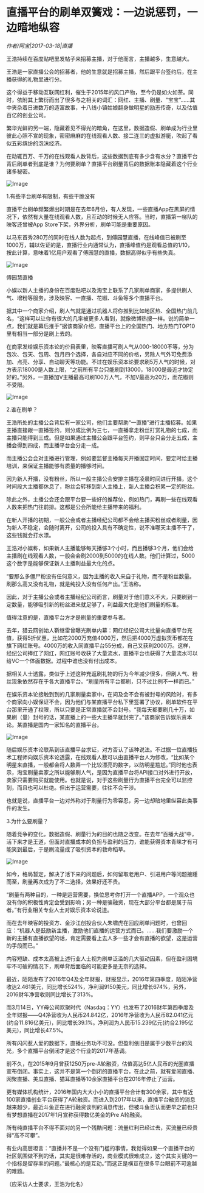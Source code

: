 # 直播平台的刷单双簧戏：一边说惩罚，一边暗地纵容

*作者/阿宝|2017-03-18|直播*

王浩持续在百度贴吧里发帖子来招募主播，对于他而言，主播越多，生意越大。

王浩是一家直播公会的招募者，他的生意就是招募主播，然后跟平台签约后，在主播获得的礼物里进行分。

这个得益于移动互联网红利，催生于2015年的风口产物，至今仍是如火如荼。同时，依附其上繁衍而出了很多与之相关的词汇：网红、主播、刷量、“宝宝”……其中夹杂着日进数万的造富故事，十八线小镇姑娘翻身做明星的励志传奇，以及估值百亿的创业公司。

繁华光鲜的另一端，隐藏着见不得光的暗角，在这里，数据造假、刷单成为行业里彼此心照不宣的现象，密密麻麻的在线观看人数、接二连三的虚拟游艇，吹起了看似五彩缤纷的泡沫经济。

在动辄百万、千万的在线观看人数背后，这些数据到底有多少含有水分？直播平台背后刷单者到底是谁？为何要刷单？直播平台刷量背后的数据账本隐藏着这个行业诸多秘密。

![Image](http://si1.go2yd.com/get-image/0DmRXhOfpEu)

1.有些平台刷单有限制，有些干脆没有

直播平台刷单频繁爆出时期是在去年6月份，有人发现，一些直播App在黑屏的情况下，依然有大量在线观看人数，且互动的时候无人应答。当时，直播第一梯队的映客还曾被App Store下架，外界分析，刷单可能是重要原因。

以马东首秀280万的同时在线人数为起点，到傅园慧直播，在线峰值已被刷至1000万，辅以佐证的是，直播行业内通常认为，直播峰值约是观看总值的1/10，按此计算，意味着1亿用户观看了傅园慧的直播，数据高得似乎有些失真。

![Image](http://si1.go2yd.com/get-image/0DmRXlWcmjg)

傅园慧直播

小娱以新人主播的身份在百度贴吧以及淘宝上联系了几家刷单商家，多提供刷人气、增粉等服务，涉及映客、一直播、花椒、斗鱼等多个直播平台。

据其中一个商家介绍，刷人气就是通过机器人将你推到比如地区热、全国热门前几名，“这样可以让你有很大的几率被更多人看到，就像微博热搜一样。说的简单一点，我们就是幕后推手”据该商家介绍，直播平台上的全国热门、地方热门TOP10里有相当一部分是刷上去的。

在商家发给娱乐资本论的价目表里，映客直播可刷人气从000-18000不等，分为包次、包天、包周、包月四个选择，各自对应不同的价格，另除人气外可免费添加、点亮、分享、自动聊天等功能。不过在娱乐资本论要求刷5万人气的时候，对方表示18000是人数上限，“之前所有平台只能刷到13000，18000是最近才协定好的。”另外，一直播加V主播最高可刷100万人气，不加V最高为20万，而花椒则不受限。

![Image](http://si1.go2yd.com/get-image/0DmRXmzMmiu)

2.谁在刷单？

王浩所处的主播公会背后有一家公司，他们主要帮助“一直播”进行主播招募。如果主播直接跟一直播签约，则分成比例为三七，一直播拿走粉丝打赏礼物的七成，而主播只能得到三成。但是如果通过主播公会跟平台签约，则平台只会分走五成，主播会得到四成，而主播平台会分走一成。

而主播公会会对主播进行管理，例如要监督主播每天开播固定时间，要定时给主播培训，来保证主播能够有质量的播够时间。

因为新人开播，没有粉丝，所以一般主播公会安排主播在凌晨时间进行开播，这个时间段大主播都休息了，粉丝会转移到新人主播上，新人主播会积累一定的粉丝。

除此之外，主播公会还会跟平台要一些好的推荐位，例如热门，再刷一些在线观看人数来把热门往前排。这都是公会所能给主播带来的福利。

在新人开播的初期，一般公会或者主播经纪公司都不会给主播买粉丝或者刷量，因为新人不稳定，会随时离开，公司的投入具有不确定性，说不准哪天主播不干了，这些钱就会打水漂。

王浩对小娱称，如果新人主播能够每天播够3个小时，而且播够3个月，他们会给主播刷在线观看人数，一般会会刷2000到5000的在线人数。他们计算过，5000这个数字是能够保证新人主播利益最大化的点。

“要那么多僵尸粉没有任何意义，因为主播的收入来自于礼物，而不是粉丝数量。刷那么高又没有礼物，就是纯投入没有任何产出。”王浩称。

因此，对于主播公会或者主播经纪公司而言，刷量对于他们意义不大，只要刷到一定数量，能够吸引新的粉丝进来就足够了，利益最大化是他们刷量的标准。

值得注意的是，直播平台方才是刷量的重要参与者。

去年，猎云网创始人靳继雷曾曝光刷单内幕：网红经纪公司大批量向直播平台充值，获得5折优惠，比如花2000万充值4000万，然后把4000万虚拟货币都花在旗下网红账号。4000万的收入同直播平台55分成，自己又获利2000万。这样，经纪公司捧红了网红，网红账号收获了大量流水，直播平台也获得了大量流水可以给VC一个体面数据。过程中谁也没有付出成本。

据相关人士透露，类似于上述这种充返刷礼物的行为今年减少很多，但刷人气、粉丝现象依然存在于各大直播平台。“刷量所有平台都刷，只不过比例不一样而已。”

在娱乐资本论接触到到的几家刷量卖家中，在问及会不会有被封号的风险时，有多个商家向小娱保证不会，因为他们与某直播平台私下里签署了协议，刷单软件在平台那里开通了权限，所以只要是正常直播就不会封号。“我每天都要刷几十万，如果刷（量）封号的话，某直播上的一些大主播早就封完了。”该商家告诉娱乐资本论。某直播是国内一家知名的直播平台。

![Image](http://si1.go2yd.com/get-image/0DmRXoOjFHE)

随后娱乐资本论联系到该直播平台求证，对方否认了该种说法。不过据一位直播技术工程师向娱乐资本论透露，在线观看人数可以由直播平台人为修改，“比如某个明星来直播，一般都会将人数弄一个比较漂亮的数字，以防明星尴尬。”同时他也表示，淘宝刷量卖家之所以能够刷人气，是因为直播平台将API接口对外进行开放，卖家只需要购买就能使用。也就是说，对于这些刷量行为直播平台完全可以监控到，而且也可以杜绝。但出于运营需要，往往不会干涉。

也就是说，直播平台一边对外称对于刷量行为零容忍，另一边却暗地里纵容此类事件的发生。

3.为什么要刷量？

随着竞争的变化，数据造假、刷量行为的目的也随之改变。在去年“百播大战”中，活下来才是王道，但面对直播成本的负担与盈利的压力，谁能获得资本青睐才有可能笑到最后，于是刷流量成了吸引资本的救命稻草。

![Image](http://si1.go2yd.com/get-image/0DmRY63pmbo)

如今，格局暂定，解决了活下来的问题后，如何留取老用户、引进用户等问题接踵而至，刷量再次成为了不二选择，效果好还不贵。

“刷量有两种目的，一种是运营需要，换位思考你打开一个直播APP，一个观众也没有你的积极性肯定会受到影响；另一种是骗融资，现在大部分平台都是属于前者。”有行业相关专业人士对娱乐资本论说道。

而在去年映客的投资方、金沙江创投合伙人朱啸虎在回应刷单问题时，也曾回应：“机器人是鼓励新主播，激励他们直播的运营方式而已。……我们要激励一个新的主播有直播欲望的话，肯定需要看上去人多一些才会有直播的欲望，这是运营的手段而已。”

内容短缺、成本太高被上述行业人士视为刷单泛滥的几大驱动因素，但在盈利困境牢不可破的情况下，刷单背后面临的可能更多是无奈的选择。

最近，陌陌发布了2016年Q4及全年财报，财报显示，2016年第四季度，陌陌净营收达2.461美元，同比增长524%，净利润9150美元，同比增长674%，另外，2016财年净营收则同比增长了313%。

而3月14日，YY母公司欢聚时代（Nasdaq：YY）也发布了2016财年第四季度及全年财报——Q4净营收为人民币24.842亿，2016年净营收为人民币82.041亿元(约合11.816亿美元)，同比增长39.1%。净利润为人民币15.239亿元(约合2.195亿美元)，同比增长47.5%。

所有闪闪惹人爱的数据下，直播业务功不可没。但盈利依旧是属于少数平台的风光，多个直播平台倒闭才是这个行业的2017年基调。

前不久，在2015年9月曾获1250万pre-A轮融资，估值高达5亿人民币的光圈直播宣布倒闭。事实上，这并不是第一个倒闭的直播平台，在此之前，就有爱闹直播、网聚直播、美瓜直播、猫耳直播等10余家直播平台在2016年停止了运营。

更有媒体机构统计，2016年国内大大小小的直播平台合计有300余家，其中有近100家直播创业平台获得了A轮融资。而进入到2017年以来，直播平台融资的消息越来越少，最近斗鱼正在进行融资谈判的消息传出，但被斗鱼否认而更早之前也只有梦想直播在2017年1月宣称获得数亿美金的Pre A轮融资。

所有纯直播平台不得不面对的另一个残酷问题：流量红利已经过去，买流量已经贵得“高不可攀”。

有业内高层坦言：“直播并不是一个没有门槛的事情，我觉得如果一个直播平台的社区氛围做不到的话，其实是很难存活的，商业模式很难成立，这个其实关键的一个指标是留存率的问题。”最核心的是互动。”而这正是横亘在很多平台眼前不可逾越的难题。

（应采访人士要求，王浩为化名）

